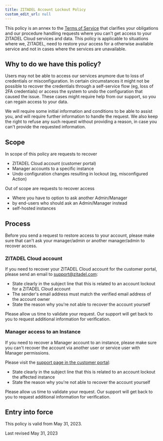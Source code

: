 ```yaml
---
title: ZITADEL Account Lockout Policy
custom_edit_url: null
---
```


This policy is an annex to the [Terms of Service](../terms-of-service) that clarifies your obligations and our procedure handling requests where you can't get access to your ZITADEL Cloud services and data. This policy is applicable to situations where we, ZITADEL, need to restore your access for a otherwise available service and not in cases where the services are unavailable.

## Why to do we have this policy?

Users may not be able to access our services anymore due to loss of credentials or misconfiguration.
In certain circumstances it might not be possible to recover the credentials through a self-service flow (eg, loss of 2FA credentials) or access the system to undo the configuration that caused the issue.
These cases might require help from our support, so you can regain access to your data.

We will require some initial information and conditions to be able to assist you, and will require further information to handle the request.
We also keep the right to refuse any such request without providing a reason, in case you can't provide the requested information.

## Scope

In scope of this policy are requests to recover

- ZITADEL Cloud account (customer portal)
- Manager accounts to a specific instance
- Undo configuration changes resulting in lockout (eg, misconfigured Action)

Out of scope are requests to recover access

- Where you have to option to ask another Admin/Manager
- by end-users who should ask an Admin/Manager instead
- self-hosted instances

## Process

Before you send a request to restore access to your account, please make sure that can't ask your manager/admin or another manager/admin to recover access.

### ZITADEL Cloud account

If you need to recover your ZITADEL Cloud account for the customer portal, please send an email to [support@zitadel.com](mailto:support@zitadel.com?subject=ZITADEL%20Cloud%20account%20lockout):

- State clearly in the subject line that this is related to an account lockout for a ZITADEL Cloud account
- The sender's email address must match the verified email address of the account owner
- State the reason why you're not able to recover the account yourself

Please allow us time to validate your request.
Our support will get back to you to request additional information for verification.

### Manager access to an Instance

If you need to recover a Manager account to an instance, please make sure you can't recover the account via another user or service user with Manager permissions.

Please visit the [support page in the customer portal](https://zitadel.cloud/admin/support):

- State clearly in the subject line that this is related to an account lockout the affected instance
- State the reason why you're not able to recover the account yourself

Please allow us time to validate your request.
Our support will get back to you to request additional information for verification.

## Entry into force

This policy is valid from May 31, 2023.

Last revised May 31, 2023